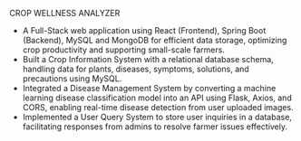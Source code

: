 CROP WELLNESS ANALYZER

- A Full-Stack web application using React (Frontend), Spring Boot (Backend), MySQL and MongoDB for efficient data storage, optimizing crop productivity and supporting small-scale farmers.  
- Built a Crop Information System with a relational database schema, handling data for plants, diseases, symptoms, solutions, and precautions using MySQL.
- Integrated a Disease Management System by converting a machine learning disease classification model into an API using Flask, Axios, and CORS, enabling real-time disease detection from user uploaded images.
- Implemented a User Query System to store user inquiries in a database, facilitating responses from admins to resolve farmer issues effectively.
